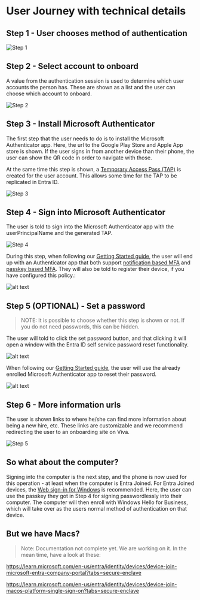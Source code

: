 # User Journey with technical details

## Step 1 - User chooses method of authentication

![Step 1](./media/Step%200%20(Shadows).png)

## Step 2 - Select account to onboard

A value from the authentication session is used to determine which user accounts the person has. These are shown as a list and the user can choose which account to onboard.

![Step 2](./media/Step%201%20(Shadows).png)

## Step 3 - Install Microsoft Authenticator

The first step that the user needs to do is to install the Microsoft Authenticator app. Here, the url to the Google Play Store and Apple App store is shown. If the user signs in from another device than their phone, the user can show the QR code in order to navigate with those.

At the same time this step is shown, a [Temporary Access Pass (TAP)](https://learn.microsoft.com/en-us/entra/identity/authentication/howto-authentication-temporary-access-pass) is created for the user account. This allows some time for the TAP to be replicated in Entra ID.

![Step 3](./media/Step%202%20(Shadows).png)

## Step 4 - Sign into Microsoft Authenticator

The user is told to sign into the Microsoft Authenticator app with the userPrincipalName and the generated TAP.

![Step 4](./media/Step%203%20(Shadows).png)

During this step, when following our [Getting Started guide](../Getting-Started.md), the user will end up with an Authenticator app that both support [notification based MFA](https://learn.microsoft.com/en-us/entra/identity/authentication/concept-authentication-authenticator-app#passwordless-sign-in-via-notifications) and [passkey based MFA](https://learn.microsoft.com/en-us/entra/identity/authentication/concept-authentication-authenticator-app#passkey-sign-in). They will also be told to register their device, if you have configured this policy.:

![alt text](image-5.png)

## Step 5 (OPTIONAL) - Set a password

> NOTE: It is possible to choose whether this step is shown or not. If you do not need passwords, this can be hidden.

The user will told to click the set password button, and that clicking it will open a window with the Entra ID self service password reset functionality. 

![alt text](image-6.png)

When following our [Getting Started guide](../Getting-Started.md), the user will use the already enrolled Microsoft Authenticator app to reset their password.

![alt text](image-7.png)

## Step 6 - More information urls

The user is shown links to where he/she can find more information about being a new hire, etc. These links are customizable and we recommend redirecting the user to an onboarding site on Viva.

![Step 5](./media/Step%204%20(Shadows).png)

## So what about the computer?

Signing into the computer is the next step, and the phone is now used for this operation - at least when the computer is Entra Joined. For Entra Joined devices, the [Web sign-in for Windows](https://learn.microsoft.com/en-us/windows/security/identity-protection/web-sign-in) is recommended. Here, the user can use the passkey they got in Step 4 for signing passwordlessly into their computer. The computer will then enroll with Windows Hello for Business, which will take over as the users normal method of authentication on that device.

## But we have Macs?

> Note: Documentation not complete yet. We are working on it. In the mean time, have a look at these:

https://learn.microsoft.com/en-us/entra/identity/devices/device-join-microsoft-entra-company-portal?tabs=secure-enclave

https://learn.microsoft.com/en-us/entra/identity/devices/device-join-macos-platform-single-sign-on?tabs=secure-enclave